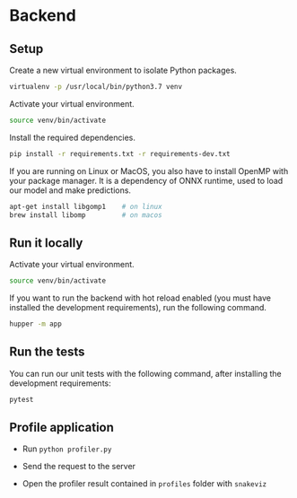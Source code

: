 # Backend

## Setup

Create a new virtual environment to isolate Python packages.

```bash
virtualenv -p /usr/local/bin/python3.7 venv
```

Activate your virtual environment.

```bash
source venv/bin/activate
```

Install the required dependencies.

```bash
pip install -r requirements.txt -r requirements-dev.txt
```

If you are running on Linux or MacOS, you also have to install OpenMP with your package manager. It is a dependency of ONNX runtime, used to load our model and make predictions.

```bash
apt-get install libgomp1    # on linux
brew install libomp         # on macos
```

## Run it locally

Activate your virtual environment.

```bash
source venv/bin/activate
```

If you want to run the backend with hot reload enabled (you must have installed the development requirements), run the following command.

```bash
hupper -m app
```

## Run the tests

You can run our unit tests with the following command, after installing the development requirements:

```bash
pytest
```

## Profile application

- Run `python profiler.py`

- Send the request to the server

- Open the profiler result contained in `profiles` folder with `snakeviz`
